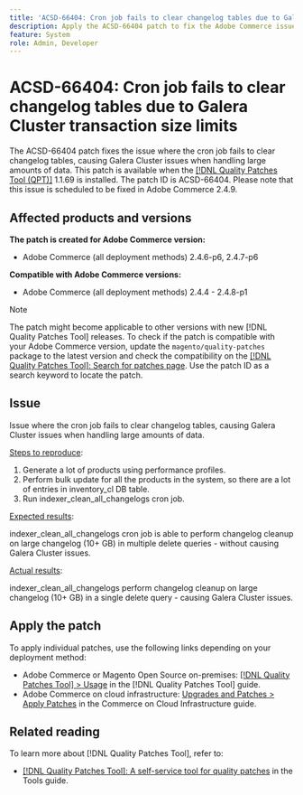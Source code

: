 ```yaml
---
title: 'ACSD-66404: Cron job fails to clear changelog tables due to Galera Cluster transaction size limits'
description: Apply the ACSD-66404 patch to fix the Adobe Commerce issue where with cron job not clearing changelog tables and causing Galera Cluster issues in case of large amount of data in these tables.
feature: System
role: Admin, Developer
---
```


# ACSD-66404: Cron job fails to clear changelog tables due to Galera Cluster transaction size limits

The ACSD-66404 patch fixes the issue where the cron job fails to clear changelog tables, causing Galera Cluster issues when handling large amounts of data. This patch is available when the [[!DNL Quality Patches Tool (QPT)]](/help/tools/quality-patches-tool/quality-patches-tool-to-self-serve-quality-patches.md) 1.1.69 is installed. The patch ID is ACSD-66404. Please note that this issue is scheduled to be fixed in Adobe Commerce 2.4.9.

## Affected products and versions

**The patch is created for Adobe Commerce version:**

* Adobe Commerce (all deployment methods) 2.4.6-p6, 2.4.7-p6

**Compatible with Adobe Commerce versions:**

* Adobe Commerce (all deployment methods) 2.4.4 - 2.4.8-p1

>[!NOTE]
>
>The patch might become applicable to other versions with new [!DNL Quality Patches Tool] releases. To check if the patch is compatible with your Adobe Commerce version, update the `magento/quality-patches` package to the latest version and check the compatibility on the [[!DNL Quality Patches Tool]: Search for patches page](https://experienceleague.adobe.com/tools/commerce-quality-patches/index.html). Use the patch ID as a search keyword to locate the patch.

## Issue

Issue where the cron job fails to clear changelog tables, causing Galera Cluster issues when handling large amounts of data.

<u>Steps to reproduce</u>:

1. Generate a lot of products using performance profiles.
1. Perform bulk update for all the products in the system, so there are a lot of entries in inventory_cl DB table.
1. Run indexer_clean_all_changelogs cron job.

<u>Expected results</u>:

indexer_clean_all_changelogs cron job is able to perform changelog cleanup on large changelog (10+ GB) in multiple delete queries - without causing Galera Cluster issues.

<u>Actual results</u>:

indexer_clean_all_changelogs perform changelog cleanup on large changelog (10+ GB) in a single delete query - causing Galera Cluster issues.

## Apply the patch

To apply individual patches, use the following links depending on your deployment method:

* Adobe Commerce or Magento Open Source on-premises: [[!DNL Quality Patches Tool] > Usage](/help/tools/quality-patches-tool/usage.md) in the [!DNL Quality Patches Tool] guide.
* Adobe Commerce on cloud infrastructure: [Upgrades and Patches > Apply Patches](https://experienceleague.adobe.com/docs/commerce-cloud-service/user-guide/develop/upgrade/apply-patches.html) in the Commerce on Cloud Infrastructure guide.

## Related reading

To learn more about [!DNL Quality Patches Tool], refer to:

* [[!DNL Quality Patches Tool]: A self-service tool for quality patches](/help/tools/quality-patches-tool/quality-patches-tool-to-self-serve-quality-patches.md) in the Tools guide.